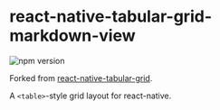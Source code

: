 # react-native-tabular-grid-markdown-view

![npm version](https://img.shields.io/npm/v/react-native-markdown-view.svg)

Forked from [react-native-tabular-grid](https://github.com/agilityworks-uk/react-native-tabular-grid).

A `<table>`-style grid layout for react-native.

